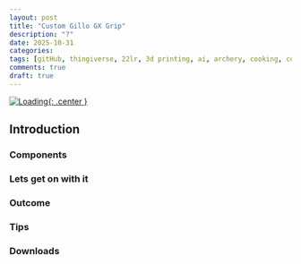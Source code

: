 ```yaml
---
layout: post
title: "Custom Gillo GX Grip"
description: "?"
date: 2025-10-31
categories: 
tags: [gitHub, thingiverse, 22lr, 3d printing, ai, archery, cooking, conservation, diy, electronics, gunsmithing, hunting, sports]
comments: true
draft: true
---
```

[![Loading](/assets/loading.png){: .center }](/assets/loading.png)

## Introduction
### Components
### Lets get on with it
### Outcome
### Tips
### Downloads